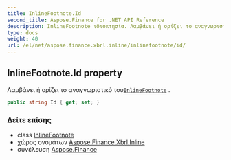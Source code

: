 ```yaml
---
title: InlineFootnote.Id
second_title: Aspose.Finance for .NET API Reference
description: InlineFootnote ιδιοκτησία. Λαμβάνει ή ορίζει το αναγνωριστικό τουInlineFootnote .
type: docs
weight: 40
url: /el/net/aspose.finance.xbrl.inline/inlinefootnote/id/
---
```

## InlineFootnote.Id property

Λαμβάνει ή ορίζει το αναγνωριστικό του[`InlineFootnote`](../) .

```csharp
public string Id { get; set; }
```

### Δείτε επίσης

* class [InlineFootnote](../)
* χώρος ονομάτων [Aspose.Finance.Xbrl.Inline](../../inlinefootnote/)
* συνέλευση [Aspose.Finance](../../../)


